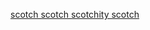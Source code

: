 [scotch scotch scotchity scotch](https://scotch.io/tutorials/use-ejs-to-template-your-node-application)  
  
